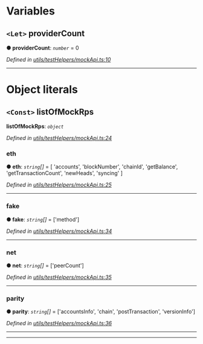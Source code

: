 

# Variables

<a id="providercount"></a>

## `<Let>` providerCount

**● providerCount**: *`number`* = 0

*Defined in [utils/testHelpers/mockApi.ts:10](https://github.com/paritytech/js-libs/blob/e0c2d92/packages/light.js/src/utils/testHelpers/mockApi.ts#L10)*

___

# Object literals

<a id="listofmockrps"></a>

## `<Const>` listOfMockRps

**listOfMockRps**: *`object`*

*Defined in [utils/testHelpers/mockApi.ts:24](https://github.com/paritytech/js-libs/blob/e0c2d92/packages/light.js/src/utils/testHelpers/mockApi.ts#L24)*

<a id="listofmockrps.eth"></a>

###  eth

**● eth**: *`string`[]* =  [
    'accounts',
    'blockNumber',
    'chainId',
    'getBalance',
    'getTransactionCount',
    'newHeads',
    'syncing'
  ]

*Defined in [utils/testHelpers/mockApi.ts:25](https://github.com/paritytech/js-libs/blob/e0c2d92/packages/light.js/src/utils/testHelpers/mockApi.ts#L25)*

___
<a id="listofmockrps.fake"></a>

###  fake

**● fake**: *`string`[]* =  ['method']

*Defined in [utils/testHelpers/mockApi.ts:34](https://github.com/paritytech/js-libs/blob/e0c2d92/packages/light.js/src/utils/testHelpers/mockApi.ts#L34)*

___
<a id="listofmockrps.net"></a>

###  net

**● net**: *`string`[]* =  ['peerCount']

*Defined in [utils/testHelpers/mockApi.ts:35](https://github.com/paritytech/js-libs/blob/e0c2d92/packages/light.js/src/utils/testHelpers/mockApi.ts#L35)*

___
<a id="listofmockrps.parity"></a>

###  parity

**● parity**: *`string`[]* =  ['accountsInfo', 'chain', 'postTransaction', 'versionInfo']

*Defined in [utils/testHelpers/mockApi.ts:36](https://github.com/paritytech/js-libs/blob/e0c2d92/packages/light.js/src/utils/testHelpers/mockApi.ts#L36)*

___

___

